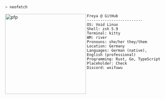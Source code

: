 ```zsh
> neofetch
```

<a href="https://git.sr.ht/~freya">
   <img align="left" src="https://github.com/wxifuwu.png" alt="pfp" width="260" height="260" id="pfp">
</a>

```zig
Freya @ GitHub
-------------------------
OS: Void Linux
Shell: zsh 5.9
Terminal: kitty
WM: river
Pronouns: she/her they/them
Location: Germany
Languages: German (native), English (professional)
Programming: Rust, Go, TypeScript
Placeholder: Check
Discord: wxifuwu
```
